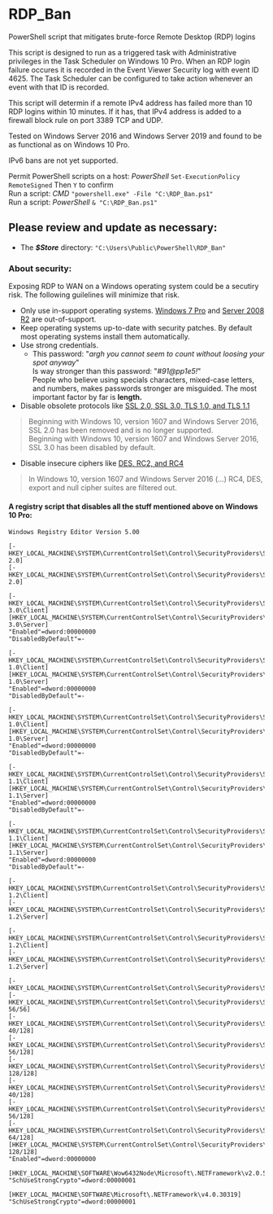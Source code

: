 # RDP_Ban
PowerShell script that mitigates brute-force Remote Desktop (RDP) logins

This script is designed to run as a triggered task with Administrative privileges in the Task Scheduler on Windows 10 Pro. When an RDP login failure occures it is recorded in the Event Viewer Security log with event ID 4625. The Task Scheduler can be configured to take action whenever an event with that ID is recorded.

This script will determin if a remote IPv4 address has failed more than 10 RDP logins within 10 minutes. If it has, that IPv4 address is added to a firewall block rule on port 3389 TCP and UDP.

Tested on Windows Server 2016 and Windows Server 2019 and found to be as functional as on Windows 10 Pro.

IPv6 bans are not yet supported.

Permit PowerShell scripts on a host: *PowerShell* `Set-ExecutionPolicy RemoteSigned` Then `Y` to confirm  
Run a script: *CMD* `"powershell.exe" -File "C:\RDP_Ban.ps1"`  
Run a script: *PowerShell* `& "C:\RDP_Ban.ps1"`  

## Please review and update as necessary:  
 - The ***$Store*** directory: `"C:\Users\Public\PowerShell\RDP_Ban"`  

### About security:
Exposing RDP to WAN on a Windows operating system could be a secutiry risk. The following guilelines will minimize that risk.
 - Only use in-support operating systems. [Windows 7 Pro](https://www.google.com/search?q=Windows+7+support+end+January+14+2020) and [Server 2008 R2](https://www.google.com/search?q=Server+2008+R2+support+end+January+14+2020) are out-of-support.  
 - Keep operating systems up-to-date with security patches. By default most operating systems install them automatically.
 - Use strong credentials.
   - This password: "*argh you cannot seem to count without loosing your spot anyway*"  
   Is way stronger than this password: "*#91@pp1e5!*"  
   People who believe using specials characters, mixed-case letters, and numbers, makes passwords stronger are misguided. The most important factor by far is **length.**  
 - Disable obsolete protocols like [SSL 2.0, SSL 3.0, TLS 1.0, and TLS 1.1](https://docs.microsoft.com/en-us/windows-server/security/tls/tls-registry-settings#ssl-20)  
> Beginning with Windows 10, version 1607 and Windows Server 2016, SSL 2.0 has been removed and is no longer supported.  
> Beginning with Windows 10, version 1607 and Windows Server 2016, SSL 3.0 has been disabled by default.  
 - Disable insecure ciphers like [DES, RC2, and RC4](https://docs.microsoft.com/en-us/windows-server/identity/ad-fs/operations/manage-ssl-protocols-in-ad-fs#enable-and-disable-rc4)  
> In Windows 10, version 1607 and Windows Server 2016 (...) RC4, DES, export and null cipher suites are filtered out.  

#### A registry script that disables all the stuff mentioned above on Windows 10 Pro:
```
Windows Registry Editor Version 5.00

[-HKEY_LOCAL_MACHINE\SYSTEM\CurrentControlSet\Control\SecurityProviders\SCHANNEL\Protocols\SSL 2.0]
[-HKEY_LOCAL_MACHINE\SYSTEM\CurrentControlSet\Control\SecurityProviders\SCHANNEL\Protocols\SSL 2.0]

[-HKEY_LOCAL_MACHINE\SYSTEM\CurrentControlSet\Control\SecurityProviders\SCHANNEL\Protocols\SSL 3.0\Client]
[HKEY_LOCAL_MACHINE\SYSTEM\CurrentControlSet\Control\SecurityProviders\SCHANNEL\Protocols\SSL 3.0\Server]
"Enabled"=dword:00000000
"DisabledByDefault"=-

[-HKEY_LOCAL_MACHINE\SYSTEM\CurrentControlSet\Control\SecurityProviders\SCHANNEL\Protocols\TLS 1.0\Client]
[HKEY_LOCAL_MACHINE\SYSTEM\CurrentControlSet\Control\SecurityProviders\SCHANNEL\Protocols\TLS 1.0\Server]
"Enabled"=dword:00000000
"DisabledByDefault"=-

[-HKEY_LOCAL_MACHINE\SYSTEM\CurrentControlSet\Control\SecurityProviders\SCHANNEL\Protocols\DTLS 1.0\Client]
[HKEY_LOCAL_MACHINE\SYSTEM\CurrentControlSet\Control\SecurityProviders\SCHANNEL\Protocols\DTLS 1.0\Server]
"Enabled"=dword:00000000
"DisabledByDefault"=-

[-HKEY_LOCAL_MACHINE\SYSTEM\CurrentControlSet\Control\SecurityProviders\SCHANNEL\Protocols\TLS 1.1\Client]
[HKEY_LOCAL_MACHINE\SYSTEM\CurrentControlSet\Control\SecurityProviders\SCHANNEL\Protocols\TLS 1.1\Server]
"Enabled"=dword:00000000
"DisabledByDefault"=-

[-HKEY_LOCAL_MACHINE\SYSTEM\CurrentControlSet\Control\SecurityProviders\SCHANNEL\Protocols\DTLS 1.1\Client]
[HKEY_LOCAL_MACHINE\SYSTEM\CurrentControlSet\Control\SecurityProviders\SCHANNEL\Protocols\DTLS 1.1\Server]
"Enabled"=dword:00000000
"DisabledByDefault"=-

[-HKEY_LOCAL_MACHINE\SYSTEM\CurrentControlSet\Control\SecurityProviders\SCHANNEL\Protocols\TLS 1.2\Client]
[-HKEY_LOCAL_MACHINE\SYSTEM\CurrentControlSet\Control\SecurityProviders\SCHANNEL\Protocols\TLS 1.2\Server]

[-HKEY_LOCAL_MACHINE\SYSTEM\CurrentControlSet\Control\SecurityProviders\SCHANNEL\Protocols\DTLS 1.2\Client]
[-HKEY_LOCAL_MACHINE\SYSTEM\CurrentControlSet\Control\SecurityProviders\SCHANNEL\Protocols\DTLS 1.2\Server]

[-HKEY_LOCAL_MACHINE\SYSTEM\CurrentControlSet\Control\SecurityProviders\SCHANNEL\Ciphers\Null]
[-HKEY_LOCAL_MACHINE\SYSTEM\CurrentControlSet\Control\SecurityProviders\SCHANNEL\Ciphers\DES 56/56]
[-HKEY_LOCAL_MACHINE\SYSTEM\CurrentControlSet\Control\SecurityProviders\SCHANNEL\Ciphers\RC2 40/128]
[-HKEY_LOCAL_MACHINE\SYSTEM\CurrentControlSet\Control\SecurityProviders\SCHANNEL\Ciphers\RC2 56/128]
[-HKEY_LOCAL_MACHINE\SYSTEM\CurrentControlSet\Control\SecurityProviders\SCHANNEL\Ciphers\RC2 128/128]
[-HKEY_LOCAL_MACHINE\SYSTEM\CurrentControlSet\Control\SecurityProviders\SCHANNEL\Ciphers\RC4 40/128]
[-HKEY_LOCAL_MACHINE\SYSTEM\CurrentControlSet\Control\SecurityProviders\SCHANNEL\Ciphers\RC4 56/128]
[-HKEY_LOCAL_MACHINE\SYSTEM\CurrentControlSet\Control\SecurityProviders\SCHANNEL\Ciphers\RC4 64/128]
[HKEY_LOCAL_MACHINE\SYSTEM\CurrentControlSet\Control\SecurityProviders\SCHANNEL\Ciphers\RC4 128/128]
"Enabled"=dword:00000000

[HKEY_LOCAL_MACHINE\SOFTWARE\Wow6432Node\Microsoft\.NETFramework\v2.0.50727]
"SchUseStrongCrypto"=dword:00000001

[HKEY_LOCAL_MACHINE\SOFTWARE\Microsoft\.NETFramework\v4.0.30319]
"SchUseStrongCrypto"=dword:00000001
```
